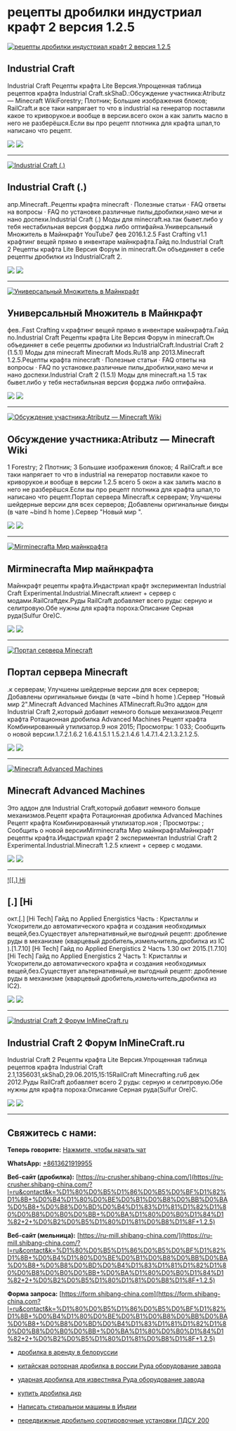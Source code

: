 # рецепты дробилки индустриал крафт 2 версия 1.2.5

<a href="https://swt.shibang-china.com/?l=ru&img&k=%D1%80%D0%B5%D1%86%D0%B5%D0%BF%D1%82%D1%8B+%D0%B4%D1%80%D0%BE%D0%B1%D0%B8%D0%BB%D0%BA%D0%B8+%D0%B8%D0%BD%D0%B4%D1%83%D1%81%D1%82%D1%80%D0%B8%D0%B0%D0%BB+%D0%BA%D1%80%D0%B0%D1%84%D1%82+2+%D0%B2%D0%B5%D1%80%D1%81%D0%B8%D1%8F+1.2.5" target="_blank">![рецепты дробилки индустриал крафт 2 версия 1.2.5](http://static.shibang-china.com/all-800x300/733.jpg)</a>

## Industrial Craft
Industrial Craft Рецепты крафта Lite Версия.Упрощенная таблица рецептов крафта Industrial Craft.skShaD.:Обсуждение участника:Atributz — Minecraft WikiForestry; Плотник; Большие изображения блоков; RailCraft.и все таки напрягает то что в industrial на генератор поставили какое то криворукое.и вообще в версии.всего окон а как залить масло в него не разберёшся.Если вы про рецепт плотника для крафта шпал,то написано что рецепт.


<a href="https://whatsapp.shibangsoft.com/WhatsApp.php" target="_blank" title="WhatsApp">![](http://static.shibang-china.com/icon/whatsapp.png)</a> <a href="https://swt.shibang-china.com/?l=ru&icon&k=%D1%80%D0%B5%D1%86%D0%B5%D0%BF%D1%82%D1%8B+%D0%B4%D1%80%D0%BE%D0%B1%D0%B8%D0%BB%D0%BA%D0%B8+%D0%B8%D0%BD%D0%B4%D1%83%D1%81%D1%82%D1%80%D0%B8%D0%B0%D0%BB+%D0%BA%D1%80%D0%B0%D1%84%D1%82+2+%D0%B2%D0%B5%D1%80%D1%81%D0%B8%D1%8F+1.2.5" target="_blank">![](http://static.shibang-china.com/icon/chat-ru.png)</a>

---

<a href="https://swt.shibang-china.com/?l=ru&img&k=%D1%80%D0%B5%D1%86%D0%B5%D0%BF%D1%82%D1%8B+%D0%B4%D1%80%D0%BE%D0%B1%D0%B8%D0%BB%D0%BA%D0%B8+%D0%B8%D0%BD%D0%B4%D1%83%D1%81%D1%82%D1%80%D0%B8%D0%B0%D0%BB+%D0%BA%D1%80%D0%B0%D1%84%D1%82+2+%D0%B2%D0%B5%D1%80%D1%81%D0%B8%D1%8F+1.2.5" target="_blank">![Industrial Craft (.)](http://static.shibang-china.com/all-800x300/488.jpg)</a>

## Industrial Craft (.)
апр.Minecraft..Рецепты крафта minecraft &middot; Полезные статьи &middot; FAQ ответы на вопросы &middot; FAQ по установке.различные пилы,дробилки,нано мечи и нано доспехи.Industrial Craft (.) Моды для minecraft.на.так бывет.либо у тебя нестабильная версия форджа либо оптифайна.Универсальный Множитель в Майнкрафт YouTube7 фев 2016.1.2.5 Fast Crafting v1.1 крафтинг вещей прямо в инвентаре майнкрафта.Гайд по.Industrial Craft 2 Рецепты крафта Lite Версия Форум in minecraft.Он объединяет в себе рецепты дробилки из IndustrialCraft 2.


<a href="https://whatsapp.shibangsoft.com/WhatsApp.php" target="_blank" title="WhatsApp">![](http://static.shibang-china.com/icon/whatsapp.png)</a> <a href="https://swt.shibang-china.com/?l=ru&icon&k=%D1%80%D0%B5%D1%86%D0%B5%D0%BF%D1%82%D1%8B+%D0%B4%D1%80%D0%BE%D0%B1%D0%B8%D0%BB%D0%BA%D0%B8+%D0%B8%D0%BD%D0%B4%D1%83%D1%81%D1%82%D1%80%D0%B8%D0%B0%D0%BB+%D0%BA%D1%80%D0%B0%D1%84%D1%82+2+%D0%B2%D0%B5%D1%80%D1%81%D0%B8%D1%8F+1.2.5" target="_blank">![](http://static.shibang-china.com/icon/chat-ru.png)</a>

---

<a href="https://swt.shibang-china.com/?l=ru&img&k=%D1%80%D0%B5%D1%86%D0%B5%D0%BF%D1%82%D1%8B+%D0%B4%D1%80%D0%BE%D0%B1%D0%B8%D0%BB%D0%BA%D0%B8+%D0%B8%D0%BD%D0%B4%D1%83%D1%81%D1%82%D1%80%D0%B8%D0%B0%D0%BB+%D0%BA%D1%80%D0%B0%D1%84%D1%82+2+%D0%B2%D0%B5%D1%80%D1%81%D0%B8%D1%8F+1.2.5" target="_blank">![Универсальный Множитель в Майнкрафт](http://static.shibang-china.com/all-800x300/209.jpg)</a>

## Универсальный Множитель в Майнкрафт
фев..Fast Crafting v.крафтинг вещей прямо в инвентаре майнкрафта.Гайд по.Industrial Craft Рецепты крафта Lite Версия Форум in minecraft.Он объединяет в себе рецепты дробилки из IndustrialCraft.Industrial Craft 2 (1.5.1) Моды для minecraft Minecraft Mods.Ru18 апр 2013.Minecraft 1.2.5.Рецепты крафта minecraft &middot; Полезные статьи &middot; FAQ ответы на вопросы &middot; FAQ по установке.различные пилы,дробилки,нано мечи и нано доспехи.Industrial Craft 2 (1.5.1) Моды для minecraft.на 1.5 так бывет.либо у тебя нестабильная версия форджа либо оптифайна.


<a href="https://whatsapp.shibangsoft.com/WhatsApp.php" target="_blank" title="WhatsApp">![](http://static.shibang-china.com/icon/whatsapp.png)</a> <a href="https://swt.shibang-china.com/?l=ru&icon&k=%D1%80%D0%B5%D1%86%D0%B5%D0%BF%D1%82%D1%8B+%D0%B4%D1%80%D0%BE%D0%B1%D0%B8%D0%BB%D0%BA%D0%B8+%D0%B8%D0%BD%D0%B4%D1%83%D1%81%D1%82%D1%80%D0%B8%D0%B0%D0%BB+%D0%BA%D1%80%D0%B0%D1%84%D1%82+2+%D0%B2%D0%B5%D1%80%D1%81%D0%B8%D1%8F+1.2.5" target="_blank">![](http://static.shibang-china.com/icon/chat-ru.png)</a>

---

<a href="https://swt.shibang-china.com/?l=ru&img&k=%D1%80%D0%B5%D1%86%D0%B5%D0%BF%D1%82%D1%8B+%D0%B4%D1%80%D0%BE%D0%B1%D0%B8%D0%BB%D0%BA%D0%B8+%D0%B8%D0%BD%D0%B4%D1%83%D1%81%D1%82%D1%80%D0%B8%D0%B0%D0%BB+%D0%BA%D1%80%D0%B0%D1%84%D1%82+2+%D0%B2%D0%B5%D1%80%D1%81%D0%B8%D1%8F+1.2.5" target="_blank">![Обсуждение участника:Atributz — Minecraft Wiki](http://static.shibang-china.com/all-800x300/624.jpg)</a>

## Обсуждение участника:Atributz — Minecraft Wiki
1 Forestry; 2 Плотник; 3 Большие изображения блоков; 4 RailCraft.и все таки напрягает то что в industrial на генератор поставили какое то криворукое.и вообще в версии 1.2.5 всего 5 окон а как залить масло в него не разберёшся.Если вы про рецепт плотника для крафта шпал,то написано что рецепт.Портал сервера Minecraft.к серверам; Улучшены шейдерные версии для всех серверов; Добавлены оригинальные бинды (в чате ~bind h home ).Сервер &quot;Новый мир &quot;.


<a href="https://whatsapp.shibangsoft.com/WhatsApp.php" target="_blank" title="WhatsApp">![](http://static.shibang-china.com/icon/whatsapp.png)</a> <a href="https://swt.shibang-china.com/?l=ru&icon&k=%D1%80%D0%B5%D1%86%D0%B5%D0%BF%D1%82%D1%8B+%D0%B4%D1%80%D0%BE%D0%B1%D0%B8%D0%BB%D0%BA%D0%B8+%D0%B8%D0%BD%D0%B4%D1%83%D1%81%D1%82%D1%80%D0%B8%D0%B0%D0%BB+%D0%BA%D1%80%D0%B0%D1%84%D1%82+2+%D0%B2%D0%B5%D1%80%D1%81%D0%B8%D1%8F+1.2.5" target="_blank">![](http://static.shibang-china.com/icon/chat-ru.png)</a>

---

<a href="https://swt.shibang-china.com/?l=ru&img&k=%D1%80%D0%B5%D1%86%D0%B5%D0%BF%D1%82%D1%8B+%D0%B4%D1%80%D0%BE%D0%B1%D0%B8%D0%BB%D0%BA%D0%B8+%D0%B8%D0%BD%D0%B4%D1%83%D1%81%D1%82%D1%80%D0%B8%D0%B0%D0%BB+%D0%BA%D1%80%D0%B0%D1%84%D1%82+2+%D0%B2%D0%B5%D1%80%D1%81%D0%B8%D1%8F+1.2.5" target="_blank">![Mirminecrafta Мир майнкрафта](http://static.shibang-china.com/all-800x300/1311.jpg)</a>

## Mirminecrafta Мир майнкрафта
Майнкрафт рецепты крафта.Индастриал крафт экспериментал Industrial Craft Experimental.Industrial.Minecraft.клиент + сервер с модами.RailCraftдек.Руды RailCraft добавляет всего руды: серную и селитровую.Обе нужны для крафта пороха:Описание Серная руда(Sulfur Ore)С.


<a href="https://whatsapp.shibangsoft.com/WhatsApp.php" target="_blank" title="WhatsApp">![](http://static.shibang-china.com/icon/whatsapp.png)</a> <a href="https://swt.shibang-china.com/?l=ru&icon&k=%D1%80%D0%B5%D1%86%D0%B5%D0%BF%D1%82%D1%8B+%D0%B4%D1%80%D0%BE%D0%B1%D0%B8%D0%BB%D0%BA%D0%B8+%D0%B8%D0%BD%D0%B4%D1%83%D1%81%D1%82%D1%80%D0%B8%D0%B0%D0%BB+%D0%BA%D1%80%D0%B0%D1%84%D1%82+2+%D0%B2%D0%B5%D1%80%D1%81%D0%B8%D1%8F+1.2.5" target="_blank">![](http://static.shibang-china.com/icon/chat-ru.png)</a>

---

<a href="https://swt.shibang-china.com/?l=ru&img&k=%D1%80%D0%B5%D1%86%D0%B5%D0%BF%D1%82%D1%8B+%D0%B4%D1%80%D0%BE%D0%B1%D0%B8%D0%BB%D0%BA%D0%B8+%D0%B8%D0%BD%D0%B4%D1%83%D1%81%D1%82%D1%80%D0%B8%D0%B0%D0%BB+%D0%BA%D1%80%D0%B0%D1%84%D1%82+2+%D0%B2%D0%B5%D1%80%D1%81%D0%B8%D1%8F+1.2.5" target="_blank">![Портал сервера Minecraft](http://static.shibang-china.com/all-800x300/511.jpg)</a>

## Портал сервера Minecraft
.к серверам; Улучшены шейдерные версии для всех серверов; Добавлены оригинальные бинды (в чате ~bind h home ).Сервер &quot;Новый мир 2&quot;.Minecraft Advanced Machines ATMinecraft.RuЭто аддон для Industrial Craft 2,который добавит немного больше механизмов.Рецепт крафта Ротационная дробилка Advanced Machines Рецепт крафта Комбинированный утилизатор.9 ноя 2015; Просмотры: 1 033; Сообщить о новой версии.1.7.2.1.6.2 1.6.4.1.5.1 1.5.2.1.4.6 1.4.7.1.4.2.1.3.2.1.2.5.


<a href="https://whatsapp.shibangsoft.com/WhatsApp.php" target="_blank" title="WhatsApp">![](http://static.shibang-china.com/icon/whatsapp.png)</a> <a href="https://swt.shibang-china.com/?l=ru&icon&k=%D1%80%D0%B5%D1%86%D0%B5%D0%BF%D1%82%D1%8B+%D0%B4%D1%80%D0%BE%D0%B1%D0%B8%D0%BB%D0%BA%D0%B8+%D0%B8%D0%BD%D0%B4%D1%83%D1%81%D1%82%D1%80%D0%B8%D0%B0%D0%BB+%D0%BA%D1%80%D0%B0%D1%84%D1%82+2+%D0%B2%D0%B5%D1%80%D1%81%D0%B8%D1%8F+1.2.5" target="_blank">![](http://static.shibang-china.com/icon/chat-ru.png)</a>

---

<a href="https://swt.shibang-china.com/?l=ru&img&k=%D1%80%D0%B5%D1%86%D0%B5%D0%BF%D1%82%D1%8B+%D0%B4%D1%80%D0%BE%D0%B1%D0%B8%D0%BB%D0%BA%D0%B8+%D0%B8%D0%BD%D0%B4%D1%83%D1%81%D1%82%D1%80%D0%B8%D0%B0%D0%BB+%D0%BA%D1%80%D0%B0%D1%84%D1%82+2+%D0%B2%D0%B5%D1%80%D1%81%D0%B8%D1%8F+1.2.5" target="_blank">![Minecraft Advanced Machines](http://static.shibang-china.com/all-800x300/1245.jpg)</a>

## Minecraft Advanced Machines
Это аддон для Industrial Craft,который добавит немного больше механизмов.Рецепт крафта Ротационная дробилка Advanced Machines Рецепт крафта Комбинированный утилизатор.ноя ; Просмотры: ; Сообщить о новой версииMirminecrafta Мир майнкрафтаМайнкрафт рецепты крафта.Индастриал крафт 2 экспериментал Industrial Craft 2 Experimental.Industrial.Minecraft 1.2.5 клиент + сервер с модами.


<a href="https://whatsapp.shibangsoft.com/WhatsApp.php" target="_blank" title="WhatsApp">![](http://static.shibang-china.com/icon/whatsapp.png)</a> <a href="https://swt.shibang-china.com/?l=ru&icon&k=%D1%80%D0%B5%D1%86%D0%B5%D0%BF%D1%82%D1%8B+%D0%B4%D1%80%D0%BE%D0%B1%D0%B8%D0%BB%D0%BA%D0%B8+%D0%B8%D0%BD%D0%B4%D1%83%D1%81%D1%82%D1%80%D0%B8%D0%B0%D0%BB+%D0%BA%D1%80%D0%B0%D1%84%D1%82+2+%D0%B2%D0%B5%D1%80%D1%81%D0%B8%D1%8F+1.2.5" target="_blank">![](http://static.shibang-china.com/icon/chat-ru.png)</a>

---

<a href="https://swt.shibang-china.com/?l=ru&img&k=%D1%80%D0%B5%D1%86%D0%B5%D0%BF%D1%82%D1%8B+%D0%B4%D1%80%D0%BE%D0%B1%D0%B8%D0%BB%D0%BA%D0%B8+%D0%B8%D0%BD%D0%B4%D1%83%D1%81%D1%82%D1%80%D0%B8%D0%B0%D0%BB+%D0%BA%D1%80%D0%B0%D1%84%D1%82+2+%D0%B2%D0%B5%D1%80%D1%81%D0%B8%D1%8F+1.2.5" target="_blank">![[.] [Hi](http://static.shibang-china.com/all-800x300/493.jpg)</a>

## [.] [Hi
окт.[.] [Hi Tech] Гайд по Applied Energistics Часть : Кристаллы и Ускорители.до автоматического крафта и создания необходимых вещей,без.Существует альтернативный,не выгодный рецепт: дробление руды в механизме (кварцевый дробитель,измельчитель,дробилка из IC ).[1.7.10] [Hi Tech] Гайд по Applied Energistics 2 Часть 1.30 окт 2015.[1.7.10] [Hi Tech] Гайд по Applied Energistics 2 Часть 1: Кристаллы и Ускорители.до автоматического крафта и создания необходимых вещей,без.Существует альтернативный,не выгодный рецепт: дробление руды в механизме (кварцевый дробитель,измельчитель,дробилка из IC2).


<a href="https://whatsapp.shibangsoft.com/WhatsApp.php" target="_blank" title="WhatsApp">![](http://static.shibang-china.com/icon/whatsapp.png)</a> <a href="https://swt.shibang-china.com/?l=ru&icon&k=%D1%80%D0%B5%D1%86%D0%B5%D0%BF%D1%82%D1%8B+%D0%B4%D1%80%D0%BE%D0%B1%D0%B8%D0%BB%D0%BA%D0%B8+%D0%B8%D0%BD%D0%B4%D1%83%D1%81%D1%82%D1%80%D0%B8%D0%B0%D0%BB+%D0%BA%D1%80%D0%B0%D1%84%D1%82+2+%D0%B2%D0%B5%D1%80%D1%81%D0%B8%D1%8F+1.2.5" target="_blank">![](http://static.shibang-china.com/icon/chat-ru.png)</a>

---

<a href="https://swt.shibang-china.com/?l=ru&img&k=%D1%80%D0%B5%D1%86%D0%B5%D0%BF%D1%82%D1%8B+%D0%B4%D1%80%D0%BE%D0%B1%D0%B8%D0%BB%D0%BA%D0%B8+%D0%B8%D0%BD%D0%B4%D1%83%D1%81%D1%82%D1%80%D0%B8%D0%B0%D0%BB+%D0%BA%D1%80%D0%B0%D1%84%D1%82+2+%D0%B2%D0%B5%D1%80%D1%81%D0%B8%D1%8F+1.2.5" target="_blank">![Industrial Craft 2 Форум InMineCraft.ru](http://static.shibang-china.com/all-800x300/1369.jpg)</a>

## Industrial Craft 2 Форум InMineCraft.ru
Industrial Craft 2 Рецепты крафта Lite Версия.Упрощенная таблица рецептов крафта Industrial Craft 2.1,1356031,skShaD,29.06.2015,15:15RailCraft Minecrafting.ru6 дек 2012.Руды RailCraft добавляет всего 2 руды: серную и селитровую.Обе нужны для крафта пороха:Описание Серная руда(Sulfur Ore)С.


<a href="https://whatsapp.shibangsoft.com/WhatsApp.php" target="_blank" title="WhatsApp">![](http://static.shibang-china.com/icon/whatsapp.png)</a> <a href="https://swt.shibang-china.com/?l=ru&icon&k=%D1%80%D0%B5%D1%86%D0%B5%D0%BF%D1%82%D1%8B+%D0%B4%D1%80%D0%BE%D0%B1%D0%B8%D0%BB%D0%BA%D0%B8+%D0%B8%D0%BD%D0%B4%D1%83%D1%81%D1%82%D1%80%D0%B8%D0%B0%D0%BB+%D0%BA%D1%80%D0%B0%D1%84%D1%82+2+%D0%B2%D0%B5%D1%80%D1%81%D0%B8%D1%8F+1.2.5" target="_blank">![](http://static.shibang-china.com/icon/chat-ru.png)</a>

---
## Свяжитесь с нами:

**Теперь говорите:** [Нажмите, чтобы начать чат](https://swt.shibang-china.com?l=ru&contact&k=%D1%80%D0%B5%D1%86%D0%B5%D0%BF%D1%82%D1%8B+%D0%B4%D1%80%D0%BE%D0%B1%D0%B8%D0%BB%D0%BA%D0%B8+%D0%B8%D0%BD%D0%B4%D1%83%D1%81%D1%82%D1%80%D0%B8%D0%B0%D0%BB+%D0%BA%D1%80%D0%B0%D1%84%D1%82+2+%D0%B2%D0%B5%D1%80%D1%81%D0%B8%D1%8F+1.2.5)

**WhatsApp:**  [+8613621919955](https://whatsapp.shibangsoft.com/WhatsApp.php)

**Веб-сайт (дробилка):** [https://ru-crusher.shibang-china.com/](https://ru-crusher.shibang-china.com/?l=ru&contact&k=%D1%80%D0%B5%D1%86%D0%B5%D0%BF%D1%82%D1%8B+%D0%B4%D1%80%D0%BE%D0%B1%D0%B8%D0%BB%D0%BA%D0%B8+%D0%B8%D0%BD%D0%B4%D1%83%D1%81%D1%82%D1%80%D0%B8%D0%B0%D0%BB+%D0%BA%D1%80%D0%B0%D1%84%D1%82+2+%D0%B2%D0%B5%D1%80%D1%81%D0%B8%D1%8F+1.2.5)

**Веб-сайт (мельница):** [https://ru-mill.shibang-china.com/](https://ru-mill.shibang-china.com/?l=ru&contact&k=%D1%80%D0%B5%D1%86%D0%B5%D0%BF%D1%82%D1%8B+%D0%B4%D1%80%D0%BE%D0%B1%D0%B8%D0%BB%D0%BA%D0%B8+%D0%B8%D0%BD%D0%B4%D1%83%D1%81%D1%82%D1%80%D0%B8%D0%B0%D0%BB+%D0%BA%D1%80%D0%B0%D1%84%D1%82+2+%D0%B2%D0%B5%D1%80%D1%81%D0%B8%D1%8F+1.2.5)

**Форма запроса:** [https://form.shibang-china.com](https://form.shibang-china.com?l=ru&contact&k=%D1%80%D0%B5%D1%86%D0%B5%D0%BF%D1%82%D1%8B+%D0%B4%D1%80%D0%BE%D0%B1%D0%B8%D0%BB%D0%BA%D0%B8+%D0%B8%D0%BD%D0%B4%D1%83%D1%81%D1%82%D1%80%D0%B8%D0%B0%D0%BB+%D0%BA%D1%80%D0%B0%D1%84%D1%82+2+%D0%B2%D0%B5%D1%80%D1%81%D0%B8%D1%8F+1.2.5)

* [дробилка в аренду в белоруссии](../91/%D0%B4%D1%80%D0%BE%D0%B1%D0%B8%D0%BB%D0%BA%D0%B0%20%D0%B2%20%D0%B0%D1%80%D0%B5%D0%BD%D0%B4%D1%83%20%D0%B2%20%D0%B1%D0%B5%D0%BB%D0%BE%D1%80%D1%83%D1%81%D1%81%D0%B8%D0%B8.md)

* [китайская роторная дробилка в россии Руда оборудование завода](../99/%D0%BA%D0%B8%D1%82%D0%B0%D0%B9%D1%81%D0%BA%D0%B0%D1%8F%20%D1%80%D0%BE%D1%82%D0%BE%D1%80%D0%BD%D0%B0%D1%8F%20%D0%B4%D1%80%D0%BE%D0%B1%D0%B8%D0%BB%D0%BA%D0%B0%20%D0%B2%20%D1%80%D0%BE%D1%81%D1%81%D0%B8%D0%B8%20%D0%A0%D1%83%D0%B4%D0%B0%20%D0%BE%D0%B1%D0%BE%D1%80%D1%83%D0%B4%D0%BE%D0%B2%D0%B0%D0%BD%D0%B8%D0%B5%20%D0%B7%D0%B0%D0%B2%D0%BE%D0%B4%D0%B0.md)

* [ударная дробилка для известняка Руда оборудование завода](../102/%D1%83%D0%B4%D0%B0%D1%80%D0%BD%D0%B0%D1%8F%20%D0%B4%D1%80%D0%BE%D0%B1%D0%B8%D0%BB%D0%BA%D0%B0%20%D0%B4%D0%BB%D1%8F%20%D0%B8%D0%B7%D0%B2%D0%B5%D1%81%D1%82%D0%BD%D1%8F%D0%BA%D0%B0%20%D0%A0%D1%83%D0%B4%D0%B0%20%D0%BE%D0%B1%D0%BE%D1%80%D1%83%D0%B4%D0%BE%D0%B2%D0%B0%D0%BD%D0%B8%D0%B5%20%D0%B7%D0%B0%D0%B2%D0%BE%D0%B4%D0%B0.md)

* [купить дробилка дкр](../91/%D0%BA%D1%83%D0%BF%D0%B8%D1%82%D1%8C%20%D0%B4%D1%80%D0%BE%D0%B1%D0%B8%D0%BB%D0%BA%D0%B0%20%D0%B4%D0%BA%D1%80.md)

* [Написать стиральнои машины в Индии](../93/%D0%9D%D0%B0%D0%BF%D0%B8%D1%81%D0%B0%D1%82%D1%8C%20%D1%81%D1%82%D0%B8%D1%80%D0%B0%D0%BB%D1%8C%D0%BD%D0%BE%D0%B8%20%D0%BC%D0%B0%D1%88%D0%B8%D0%BD%D1%8B%20%D0%B2%20%D0%98%D0%BD%D0%B4%D0%B8%D0%B8.md)

* [передвижные дробильно сортировочные установки ПДСУ 200](../103/%D0%BF%D0%B5%D1%80%D0%B5%D0%B4%D0%B2%D0%B8%D0%B6%D0%BD%D1%8B%D0%B5%20%D0%B4%D1%80%D0%BE%D0%B1%D0%B8%D0%BB%D1%8C%D0%BD%D0%BE%20%D1%81%D0%BE%D1%80%D1%82%D0%B8%D1%80%D0%BE%D0%B2%D0%BE%D1%87%D0%BD%D1%8B%D0%B5%20%D1%83%D1%81%D1%82%D0%B0%D0%BD%D0%BE%D0%B2%D0%BA%D0%B8%20%D0%9F%D0%94%D0%A1%D0%A3%20200.md)